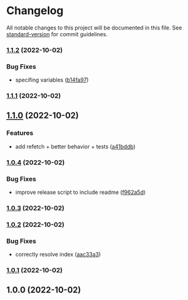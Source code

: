 # Changelog

All notable changes to this project will be documented in this file. See [standard-version](https://github.com/conventional-changelog/standard-version) for commit guidelines.

### [1.1.2](https://github.com/golota60/use-simple-async/compare/v1.1.1...v1.1.2) (2022-10-02)


### Bug Fixes

* specifing variables ([b14fa97](https://github.com/golota60/use-simple-async/commit/b14fa97150270288f9eef6a089ebe71e2c58343d))

### [1.1.1](https://github.com/golota60/use-simple-async/compare/v1.1.0...v1.1.1) (2022-10-02)

## [1.1.0](https://github.com/golota60/use-simple-async/compare/v1.0.4...v1.1.0) (2022-10-02)


### Features

* add refetch + better behavior + tests ([a41bddb](https://github.com/golota60/use-simple-async/commit/a41bddb6c088575bbdada00d01c760df266133f9))

### [1.0.4](https://github.com/golota60/use-simple-async/compare/v1.0.3...v1.0.4) (2022-10-02)


### Bug Fixes

* improve release script to include readme ([f962a5d](https://github.com/golota60/use-simple-async/commit/f962a5dc61ef382ba8e3082cf6c0a08b733a1f28))

### [1.0.3](https://github.com/golota60/use-simple-async/compare/v1.0.2...v1.0.3) (2022-10-02)

### [1.0.2](https://github.com/golota60/use-simple-async/compare/v1.0.1...v1.0.2) (2022-10-02)


### Bug Fixes

* correctly resolve index ([aac33a3](https://github.com/golota60/use-simple-async/commit/aac33a35935b51e2f3160b59aa7cc9f7de083502))

### [1.0.1](https://github.com/golota60/use-simple-async/compare/v1.0.0...v1.0.1) (2022-10-02)

## 1.0.0 (2022-10-02)
